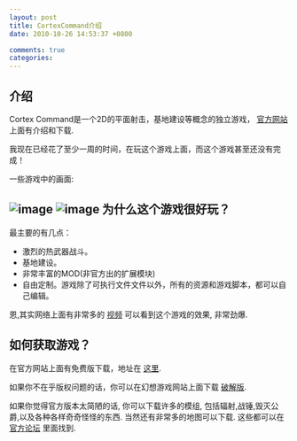 ```yaml
---
layout: post
title: CortexCommand介绍
date: 2010-10-26 14:53:37 +0800

comments: true
categories: 
---
```


介绍
------------------------------

Cortex Command是一个2D的平面射击，基地建设等概念的独立游戏，
[官方网站](http://datarealms.com/) 上面有介绍和下载.

我现在已经花了至少一周的时间，在玩这个游戏上面，而这个游戏甚至还没有完成！

一些游戏中的画面:

![image](http://www.datarealms.com/public/a/rocketboom.gif)
![image](http://www.datarealms.com/public/a/sneakup.gif)
为什么这个游戏很好玩？
------------------------------

最主要的有几点：

- 激烈的热武器战斗。
- 基地建设。
- 非常丰富的MOD(非官方出的扩展模块)
- 自由定制。游戏除了可执行文件文件以外，所有的资源和游戏脚本，都可以自己编辑。

恩,其实网络上面有非常多的
[视频](http://www.google.com/search?hl=en&q=cortex+command&um=1&ie=UTF-8&tbo=u&tbs=vid:1&source=og&sa=N&tab=wv)
可以看到这个游戏的效果, 非常劲爆.

如何获取游戏？
------------------------------

在官方网站上面有免费版下载，地址在 [这里](http://datarealms.com/).

如果你不在乎版权问题的话，你可以在幻想游戏网站上面下载
[破解版](http://hx.hxgame.net/showdown.asp?id=2667).

如果你觉得官方版本太简陋的话, 你可以下载许多的模组,
包括辐射,战锤,毁灭公爵,以及各种各样奇奇怪怪的东西.
当然还有非常多的地图可以下载. 这些都可以在
[官方论坛](http://www.datarealms.com/forum/) 里面找到.